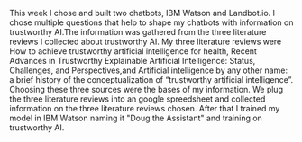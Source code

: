 This week I chose and built two chatbots, IBM Watson and Landbot.io. I chose multiple questions that help to shape my chatbots with information on trustworthy AI.The information was gathered from the three literature reviews I collected about trustworthy AI. My three literature reviews were How to achieve trustworthy artificial intelligence for health, Recent Advances in Trustworthy Explainable Artificial Intelligence: Status, Challenges, and Perspectives,and Artificial intelligence by any other name: a brief history of the conceptualization of “trustworthy artificial intelligence”. Choosing these three sources were the bases of my information. We plug the three literature reviews into an google spreedsheet and collected information on the three literature reviews chosen. After that I trained my model in IBM Watson naming it "Doug the Assistant" and training on trustworthy AI. 
